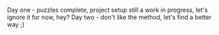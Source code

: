 Day one - puzzles complete, project setup still a work in progress, let's ignore it for now, hey?
Day two - don't like the method, let's find a better way ;)
